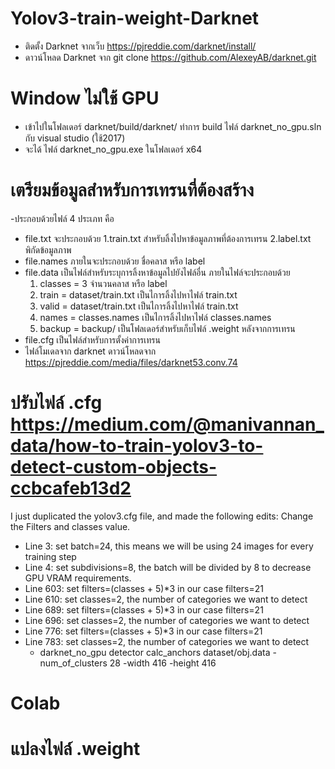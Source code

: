 # Yolov3-train-weight-Darknet

- ติดตั้ง Darknet จากเว็บ https://pjreddie.com/darknet/install/
- ดาวน์โหลด Darknet จาก git clone https://github.com/AlexeyAB/darknet.git

# Window ไม่ใช้ GPU
- เข้าไปในโฟลเดอร์ darknet/build/darknet/ ทำการ build ไฟล์ darknet_no_gpu.sln กับ visual studio (ใช้2017) 
- จะได้ ไฟล์ darknet_no_gpu.exe ในโฟลเดอร์ x64

# เตรียมข้อมูลสำหรับการเทรนที่ต้องสร้าง
-ประกอบด้วยไฟล์ 4 ประเภท คือ
- file.txt จะประกอบด้วย
  1.train.txt สำหรับลิ้งไปหาข้อมูลภาพที่ต้องการเทรน 
  2.label.txt พิกัดข้อมูลภาพ
- file.names ภายในจะประกอบด้วย ชื่อคลาส หรือ label
- file.data เป็นไฟล์สำหรับระบุการลิ้งหาข้อมูลไปยังไฟล์อื่น ภายในไฟล์จะประกอบด้วย
  1. classes = 3 จำนวนคลาส หรือ label
  2. train = dataset/train.txt เป็นไการลิ้งไปหาไฟล์ train.txt
  3. valid = dataset/train.txt เป็นไการลิ้งไปหาไฟล์ train.txt
  4. names = classes.names เป็นไการลิ้งไปหาไฟล์ classes.names
  5. backup = backup/ เป็นโฟลเดอร์สำหรับเก็บไฟล์ .weight หลังจากการเทรน
- file.cfg เป็นไฟล์สำหรับการตั้งค่าการเทรน
- ไฟล์โมเดลจาก darknet ดาวน์โหลดจาก https://pjreddie.com/media/files/darknet53.conv.74

# ปรับไฟล์ .cfg https://medium.com/@manivannan_data/how-to-train-yolov3-to-detect-custom-objects-ccbcafeb13d2
I just duplicated the yolov3.cfg file, and made the following edits:
Change the Filters and classes value.
- Line 3: set batch=24, this means we will be using 24 images for every training step
- Line 4: set subdivisions=8, the batch will be divided by 8 to decrease GPU VRAM requirements.
- Line 603: set filters=(classes + 5)*3 in our case filters=21
- Line 610: set classes=2, the number of categories we want to detect
- Line 689: set filters=(classes + 5)*3 in our case filters=21
- Line 696: set classes=2, the number of categories we want to detect
- Line 776: set filters=(classes + 5)*3 in our case filters=21
- Line 783: set classes=2, the number of categories we want to detect
  - darknet_no_gpu detector calc_anchors dataset/obj.data -num_of_clusters 28 -width 416 -height 416

# Colab

# แปลงไฟล์ .weight
